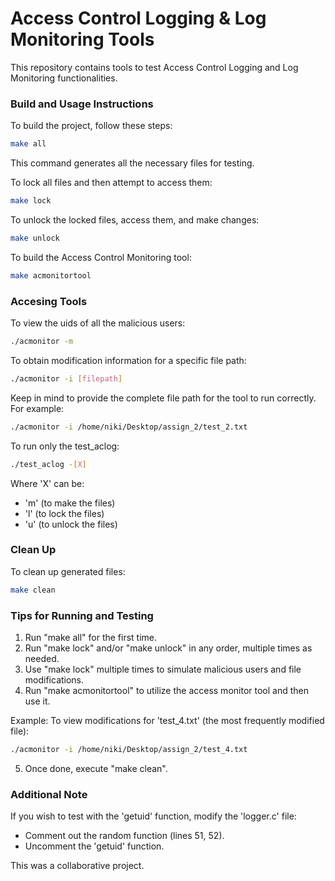 # Access Control Logging & Log Monitoring Tools

This repository contains tools to test Access Control Logging and Log Monitoring functionalities.

### Build and Usage Instructions

To build the project, follow these steps:

```bash
make all
```

This command generates all the necessary files for testing.

To lock all files and then attempt to access them:

```bash
make lock
```

To unlock the locked files, access them, and make changes:

```bash
make unlock
```

To build the Access Control Monitoring tool:

```bash
make acmonitortool
```

### Accesing Tools

To view the uids of all the malicious users:

```bash
./acmonitor -m
```

To obtain modification information for a specific file path:

```bash
./acmonitor -i [filepath]
```

Keep in mind to provide the complete file path for the tool to run correctly. For example:

```bash
./acmonitor -i /home/niki/Desktop/assign_2/test_2.txt
```

To run only the test_aclog:

```bash
./test_aclog -[X]
```

Where 'X' can be:
- 'm' (to make the files)
- 'l' (to lock the files)
- 'u' (to unlock the files)

### Clean Up

To clean up generated files:

```bash
make clean
```

### Tips for Running and Testing

1. Run "make all" for the first time.
2. Run "make lock" and/or "make unlock" in any order, multiple times as needed.
3. Use "make lock" multiple times to simulate malicious users and file modifications.
4. Run "make acmonitortool" to utilize the access monitor tool and then use it.

Example: To view modifications for 'test_4.txt' (the most frequently modified file):

```bash
./acmonitor -i /home/niki/Desktop/assign_2/test_4.txt
```

5. Once done, execute "make clean".

### Additional Note

If you wish to test with the 'getuid' function, modify the 'logger.c' file:
- Comment out the random function (lines 51, 52).
- Uncomment the 'getuid' function.

This was a collaborative project. 
